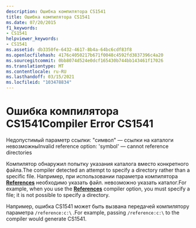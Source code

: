 ```yaml
---
description: Ошибка компилятора CS1541
title: Ошибка компилятора CS1541
ms.date: 07/20/2015
f1_keywords:
- CS1541
helpviewer_keywords:
- CS1541
ms.assetid: db3350fe-6432-4617-8b4a-64bc6cdf83f8
ms.openlocfilehash: 4176c4050217b671f0048c4592fd3837396c4a20
ms.sourcegitcommit: 0bb8074d524e0dcf165430b744bb143461f17026
ms.translationtype: MT
ms.contentlocale: ru-RU
ms.lasthandoff: 03/15/2021
ms.locfileid: "103478834"
---
```

# <a name="compiler-error-cs1541"></a><span data-ttu-id="f8b06-103">Ошибка компилятора CS1541</span><span class="sxs-lookup"><span data-stu-id="f8b06-103">Compiler Error CS1541</span></span>

<span data-ttu-id="f8b06-104">Недопустимый параметр ссылки: "символ" — ссылки на каталоги невозможны</span><span class="sxs-lookup"><span data-stu-id="f8b06-104">Invalid reference option: 'symbol' — cannot reference directories</span></span>  
  
 <span data-ttu-id="f8b06-105">Компилятор обнаружил попытку указания каталога вместо конкретного файла.</span><span class="sxs-lookup"><span data-stu-id="f8b06-105">The compiler detected an attempt to specify a directory rather than a specific file.</span></span> <span data-ttu-id="f8b06-106">Например, при использовании параметра компилятора [**References**](../language-reference/compiler-options/inputs.md#references) необходимо указать файл. невозможно указать каталог.</span><span class="sxs-lookup"><span data-stu-id="f8b06-106">For example, when you use the [**References**](../language-reference/compiler-options/inputs.md#references) compiler option, you must specify a file; it is not possible to specify a directory.</span></span>  
  
 <span data-ttu-id="f8b06-107">Например, ошибка CS1541 может быть вызвана передачей компилятору параметра `/reference:c:\` .</span><span class="sxs-lookup"><span data-stu-id="f8b06-107">For example, passing `/reference:c:\` to the compiler would generate CS1541.</span></span>
